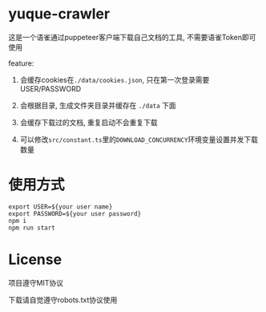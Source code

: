 # yuque-crawler

这是一个语雀通过puppeteer客户端下载自己文档的工具, 不需要语雀Token即可使用

feature:

1. 会缓存cookies在`./data/cookies.json`, 只在第一次登录需要USER/PASSWORD

2. 会根据目录, 生成文件夹目录并缓存在 `./data` 下面

3. 会缓存下载过的文档, 重复启动不会重复下载

4. 可以修改`src/constant.ts`里的`DOWNLOAD_CONCURRENCY`环境变量设置并发下载数量

# 使用方式

```
export USER=${your user name}
export PASSWORD=${your user password}
npm i
npm run start
```

# License

项目遵守MIT协议

下载请自觉遵守robots.txt协议使用


